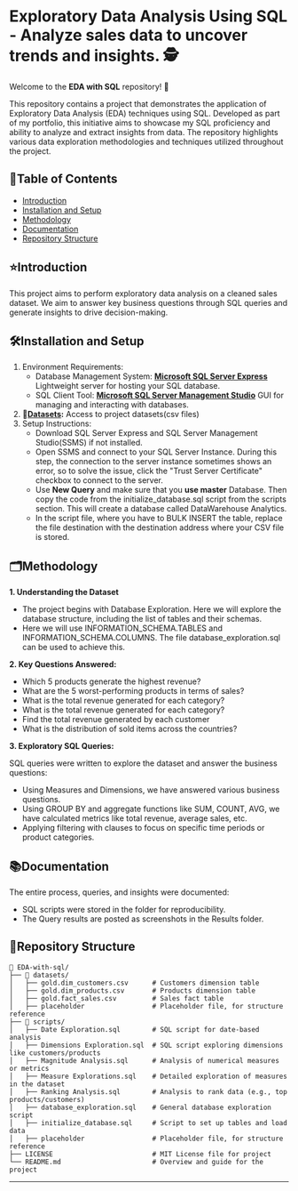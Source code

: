# Exploratory Data Analysis Using SQL - Analyze sales data to uncover trends and insights. 🕵️
Welcome to the **EDA with SQL** repository! 🚀

This repository contains a project that demonstrates the application of Exploratory Data Analysis (EDA) techniques using SQL. Developed as part of my portfolio, this initiative aims to showcase my SQL proficiency and ability to analyze and extract insights from data. The repository highlights various data exploration methodologies and techniques utilized throughout the project.




## 📖Table of Contents
- [Introduction](#introduction)
- [Installation and Setup](#%EF%B8%8Finstallation-and-setup)
- [Methodology](#%EF%B8%8Fmethodology)
- [Documentation](#documentation)
- [Repository Structure](#repository-structure)


## ⭐Introduction 
This project aims to perform exploratory data analysis on a cleaned sales dataset. We aim to answer key business questions through SQL queries and generate insights to drive decision-making.

## 🛠️Installation and Setup
1. Environment Requirements:
   - Database Management System: **[Microsoft SQL Server Express](https://www.microsoft.com/en-IN/sql-server/sql-server-downloads?msockid=1121eefa1594621101e0fa58140f634b)** Lightweight server for hosting your SQL database.
   - SQL Client Tool: **[Microsoft SQL Server Management Studio](https://learn.microsoft.com/en-us/ssms/download-sql-server-management-studio-ssms?view=sql-server-ver16)** GUI for managing and interacting with databases.
2. **📑[Datasets](datasets):** Access to project datasets(csv files)
3. Setup Instructions:
   - Download SQL Server Express and SQL Server Management Studio(SSMS) if not installed.
   - Open SSMS and connect to your SQL Server Instance. During this step, the connection to the server instance sometimes shows an error, so to solve the issue, click the "Trust Server Certificate" checkbox to connect to the server. 
   - Use **New Query** and make sure that you **use master** Database. Then copy the code from the initialize_database.sql script from the scripts section. This will create a database called DataWarehouse Analytics.
   - In the script file, where you have to BULK INSERT the table, replace the file destination with the destination address where your CSV file is stored.

## 🗂️Methodology

**1. Understanding the Dataset**
   - The project begins with Database Exploration. Here we will explore the database structure, including the list of tables and their schemas.
   - Here we will use INFORMATION_SCHEMA.TABLES and  INFORMATION_SCHEMA.COLUMNS. The file database_exploration.sql can be used to achieve this.

**2. Key Questions Answered:**
   - Which 5 products generate the highest revenue?
   - What are the 5 worst-performing products in terms of sales?
   - What is the total revenue generated for each category?
   - What is the total revenue generated for each category?
   - Find the total revenue generated by each customer
   - What is the distribution of sold items across the countries?
     
**3. Exploratory SQL Queries:**

   SQL queries were written to explore the dataset and answer the business questions:
   - Using Measures and Dimensions, we have answered various business questions.
   - Using GROUP BY and aggregate functions like SUM, COUNT, AVG, we have calculated metrics like total revenue, average sales, etc.
   - Applying filtering with  clauses to focus on specific time periods or product categories.
  
## 📚Documentation
The entire process, queries, and insights were documented:
  - SQL scripts were stored in the  folder for reproducibility.
  - The Query results are posted as screenshots in the Results folder.


## 📂Repository Structure
```
📂 EDA-with-sql/
├── 📂 datasets/
│   ├── gold.dim_customers.csv      # Customers dimension table
│   ├── gold.dim_products.csv       # Products dimension table
│   ├── gold.fact_sales.csv         # Sales fact table
│   ├── placeholder                 # Placeholder file, for structure reference
├── 📂 scripts/
│   ├── Date Exploration.sql        # SQL script for date-based analysis
│   ├── Dimensions Exploration.sql  # SQL script exploring dimensions like customers/products
│   ├── Magnitude Analysis.sql      # Analysis of numerical measures or metrics
│   ├── Measure Explorations.sql    # Detailed exploration of measures in the dataset
│   ├── Ranking Analysis.sql        # Analysis to rank data (e.g., top products/customers)
│   ├── database_exploration.sql    # General database exploration script
│   ├── initialize_database.sql     # Script to set up tables and load data
│   ├── placeholder                 # Placeholder file, for structure reference
├── LICENSE                         # MIT License file for project
└── README.md                       # Overview and guide for the project

```
---
   


 
